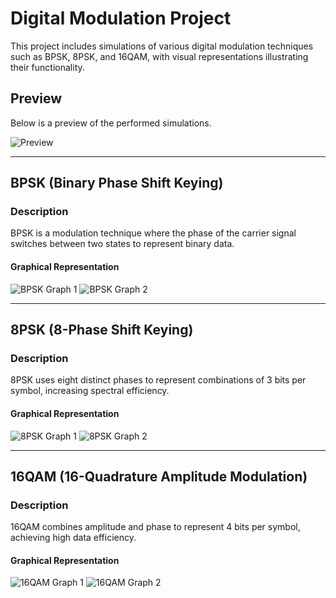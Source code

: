 # Digital Modulation Project

This project includes simulations of various digital modulation techniques such as BPSK, 8PSK, and 16QAM, with visual representations illustrating their functionality.

## Preview
Below is a preview of the performed simulations.

![Preview](https://github.com/user-attachments/assets/68602a1e-9c88-4672-b565-412d1bf47d5e)

---

## BPSK (Binary Phase Shift Keying)
### Description
BPSK is a modulation technique where the phase of the carrier signal switches between two states to represent binary data.

#### Graphical Representation
![BPSK Graph 1](https://github.com/user-attachments/assets/e6c574a2-b07f-4b95-a1e8-fa957c6f821e)
![BPSK Graph 2](https://github.com/user-attachments/assets/e7d014a6-8c35-4c2f-88cb-72fbe7cc0a58)

---

## 8PSK (8-Phase Shift Keying)
### Description
8PSK uses eight distinct phases to represent combinations of 3 bits per symbol, increasing spectral efficiency.

#### Graphical Representation
![8PSK Graph 1](https://github.com/user-attachments/assets/78037100-1dad-4cde-b8a0-5a51ab1bf11e)
![8PSK Graph 2](https://github.com/user-attachments/assets/56464af9-d223-4ad3-9bbb-f9708d1c2720)

---

## 16QAM (16-Quadrature Amplitude Modulation)
### Description
16QAM combines amplitude and phase to represent 4 bits per symbol, achieving high data efficiency.

#### Graphical Representation
![16QAM Graph 1](https://github.com/user-attachments/assets/b1297c74-977d-4edb-a112-bdf81fd5a532)
![16QAM Graph 2](https://github.com/user-attachments/assets/26c9dbbb-a7d4-4227-90e7-d56e9e54a793)
